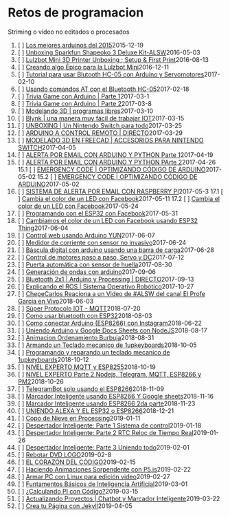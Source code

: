 
# Retos de programacion

Striming o video no editados o procesados

1. [ ] [Los mejores arduinos del 2015](ylTOJLHV5gI)2015-12-19
2. [ ] [Unboxing Sparkfun Shapeoko 3 Deluxe Kit-ALSW](ggHH_cgsH1E)2016-05-03
3. [ ] [Lulzbot Mini 3D Printer Unboxing ; Setup & First Print](B2v6KVbLUU4)2016-08-13
4. [ ] [Creando algo Épico para la Lulzbot Mini](zIH-5XgnTic)2016-12-11
5. [ ] [Tutorial para usar Blutooth HC-05 con Arduino y Servomotores](i7UQ4wDf2p8)2017-02-10
6. [ ] [Usando comandos AT con el Bluetooth HC-05](zZtIcgNtli8)2017-02-18
7. [ ] [Trivia Game con Arduino | Parte 1](qR5fUygHToM)2017-03-1
8. [ ] [Trivia Game con Arduino | Parte 2](XLOSdEYDUz8)2017-03-8
9. [ ] [Modelando 3D | programas libres](p0-8KJXlqTk)2017-03-10
10. [ ] [Blynk | una manera muy fácil de trabajar IOT](8BbYKbiOt-w)2017-03-15
11. [ ] [UNBOXING | Un Nintendo Switch para todo](pqVxF7Ji5TM)2017-03-25
12. [ ] [ARDUINO A CONTROL REMOTO | DIRECTO](xMntFqEY-7M)2017-03-29
13. [ ] [MODELADO 3D EN FREECAD | ACCESORIOS PARA NINTENDO SWITCH](MDUoSDUt3Q8)2017-04-05
14. [ ] [ALERTA POR EMAIL CON ARDUINO Y PYTHON Parte 1](GsjlnuPXSfw)2017-04-19
14. [ ] [ALERTA POR EMAIL CON ARDUINO Y PYTHON PArte 2](0kgmZFuzlWc)2017-04-26
15.1 [ ] [ EMERGENCY CODE | OPTIMIZANDO CÓDIGO DE ARDUINO](F-1thv52sGk)2017-05-02
15.2 [ ] [ EMERGENCY CODE | OPTIMIZANDO CÓDIGO DE ARDUINO](04t57e8HNyc)2017-05-02
16. [ ] [ SISTEMA DE ALERTA POR EMAIL CON RASPBERRY PI](3E5PNx1Op20)2017-05-3
17.1 [ ] [Cambia el color de un LED con Facebook](Vi8HDhHs-xE)2017-05-11
17.2 [ ] [Cambia el color de un LED con Facebook](o5bF56VaRFw)2017-05-24
18. [ ] [Programando con el ESP32 con Facebook](CKVtI4sBZTE)2017-05-31
19. [ ] [Cambiamos el color de un LED con Facebook usando ESP32 Thing](PcV2nW3DanA)2017-06-04
20. [ ] [Control web usando Arduino YUN](cwVZlVFXr28)2017-06-07
21. [ ] [ Medidor de corriente con sensor no invasivo](nxoL_KzyyyE)2017-06-24
22. [ ] [ Báscula digital con arduino usando una barra de carga](vgZPT_chY_A)2017-06-28
23. [ ] [ Control de motores paso a paso, Servo y DC](gGkcPzK018c)2017-07-12
24. [ ] [ Puerta automática con sensor de huella](eWi-SE4zyGI)2017-08-30
25. [ ] [ Generación de ondas con arduino](_KVM8FyMh_I)2017-09-06
26. [ ] [ Bluetooth 2x1 | Arduino y Processing | DIRECTO](D2lhsHC1KM0)2017-09-13
27. [ ] [ Explicando el ROS | Sistema Operativo Robótico](siHm6hv1cBE)2017-10-27
28. [ ] [ChepeCarlos Reaciona a un Video de #ALSW del canal El Profe Garcia en Vivo](qufI0QfyfNU)2018-06-03
29. [ ] [ Súper Protocolo IOT - MQTT](vq91uUR5Dvg)2018-07-20
30. [ ] [Como usar bluetooth con ESP32](R1vnkp2fJZM)2018-08-03
31. [ ] [Como conectar Arduino (ESP8266) con Instagram](3lrOyZSxx3o)2018-06-22
32. [ ] [Uniendo Arduino y Google Docs Sheets con NodeJS](4kdcprnf9Wo)2018-08-17
33. [ ] [ Animacion Ordenamiento Burbuja](aEW2jqTtzLo)2018-08-31
34. [ ] [Armando un Teclado mecanico de 1upkeyboards](zWTwgunR7Ys)2018-10-05
35. [ ] [Programando y reparando un teclado mecanico de 1upkeyboards](3D-BE_iC1GA)2018-10-12
36. [ ] [NIVEL EXPERTO MQTT y ESP8255](0jMKLaIpO3M)2018-10-19
37. [ ] [NIVEL EXPERTO Parte 2 Nodejs, Telegram, MQTT, ESP8266 y PM2](X2Sibo2Klus)2018-10-26
38. [ ] [TelegramBot solo usando el ESP8266](Gd0aG_DExkw)2018-11-09
39. [ ] [Marcador Inteligente usando ESP8266 Y Google sheets](fmes02DmZDw)2018-11-16
40. [ ] [Marcador Inteligente usando ESP8266 2da parte](a3FDSMlglJE)2018-11-23
41. [ ] [UNIENDO ALEXA Y EL ESP32 o ESP8266](MCpi0903_7E)2018-12-21
42. [ ] [Copo de Nieve en Processing](8D49c1H7gIg)2019-01-11
43. [ ] [Despertador Inteligente: Parte 1 Sistema de control](pTbJc8qF2B8)2019-01-18
44. [ ] [Despertador Inteligente: Parte 2 RTC Reloc de Tiempo Real](EdxobimLAus)2019-01-26
45. [ ] [Despertador Inteligente: Parte 3 Uniendo todo](qTCixEXWp8I)2019-02-01
46. [ ] [Rebotar DVD LOGO](Zlpjbhm8w7E)2019-02-8
47. [ ] [EL CORAZÓN DEL CÓDIGO](HhfU_hwiUvA)2019-02-15
48. [ ] [Haciendo Animaciones Sorpendente con P5.js](CWNQZxpriLE)2019-02-22
49. [ ] [Armar PC con Linux para edición video](uuMqJO76xGo)2019-02-27
50. [ ] [Funtamentos Básicos de Inteligencia Artificial](OGDOzo0ozPA)2019-03-01
51. [ ] [¿Calculando PI con Código?](qbTBTZ7rzDo)2019-03-15
52. [ ] [Actualizando Proyectos | Chatbot y Marcador Inteligente](rrUdZz9lTnY)2019-03-22
53. [ ] [Crea tu Página con Jekyll](XRRO-x_HHBg)2019-04-05
